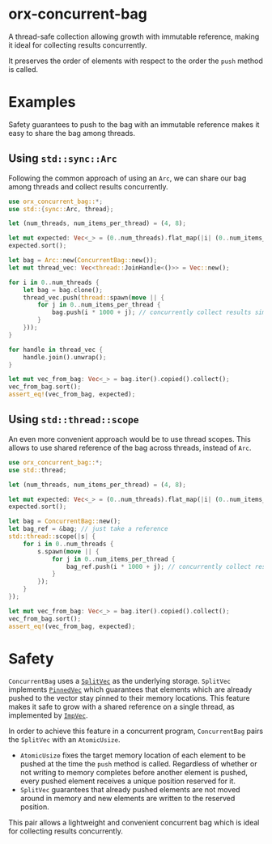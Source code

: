 # orx-concurrent-bag

A thread-safe collection allowing growth with immutable reference, making it ideal for collecting results concurrently.

It preserves the order of elements with respect to the order the `push` method is called.

# Examples

Safety guarantees to push to the bag with an immutable reference makes it easy to share the bag among threads.

## Using `std::sync::Arc`

Following the common approach of using an `Arc`, we can share our bag among threads and collect results concurrently.

```rust
use orx_concurrent_bag::*;
use std::{sync::Arc, thread};

let (num_threads, num_items_per_thread) = (4, 8);

let mut expected: Vec<_> = (0..num_threads).flat_map(|i| (0..num_items_per_thread).map(move |j| i * 1000 + j)).collect();
expected.sort();

let bag = Arc::new(ConcurrentBag::new());
let mut thread_vec: Vec<thread::JoinHandle<()>> = Vec::new();

for i in 0..num_threads {
    let bag = bag.clone();
    thread_vec.push(thread::spawn(move || {
        for j in 0..num_items_per_thread {
            bag.push(i * 1000 + j); // concurrently collect results simply by calling `push`
        }
    }));
}

for handle in thread_vec {
    handle.join().unwrap();
}

let mut vec_from_bag: Vec<_> = bag.iter().copied().collect();
vec_from_bag.sort();
assert_eq!(vec_from_bag, expected);
```

## Using `std::thread::scope`

An even more convenient approach would be to use thread scopes. This allows to use shared reference of the bag across threads, instead of `Arc`.

```rust
use orx_concurrent_bag::*;
use std::thread;

let (num_threads, num_items_per_thread) = (4, 8);

let mut expected: Vec<_> = (0..num_threads).flat_map(|i| (0..num_items_per_thread).map(move |j| i * 1000 + j)).collect();
expected.sort();

let bag = ConcurrentBag::new();
let bag_ref = &bag; // just take a reference
std::thread::scope(|s| {
    for i in 0..num_threads {
        s.spawn(move || {
            for j in 0..num_items_per_thread {
                bag_ref.push(i * 1000 + j); // concurrently collect results simply by calling `push`
            }
        });
    }
});

let mut vec_from_bag: Vec<_> = bag.iter().copied().collect();
vec_from_bag.sort();
assert_eq!(vec_from_bag, expected);
```

# Safety

`ConcurrentBag` uses a [`SplitVec`](https://crates.io/crates/orx-split-vec) as the underlying storage. `SplitVec` implements [`PinnedVec`](https://crates.io/crates/orx-pinned-vec) which guarantees that elements which are already pushed to the vector stay pinned to their memory locations. This feature makes it safe to grow with a shared reference on a single thread, as implemented by [`ImpVec`](https://crates.io/crates/orx-imp-vec).

In order to achieve this feature in a concurrent program, `ConcurrentBag` pairs the `SplitVec` with an `AtomicUsize`.
* `AtomicUsize` fixes the target memory location of each element to be pushed at the time the `push` method is called. Regardless of whether or not writing to memory completes before another element is pushed, every pushed element receives a unique position reserved for it.
* `SplitVec` guarantees that already pushed elements are not moved around in memory and new elements are written to the reserved position.

This pair allows a lightweight and convenient concurrent bag which is ideal for collecting results concurrently.
